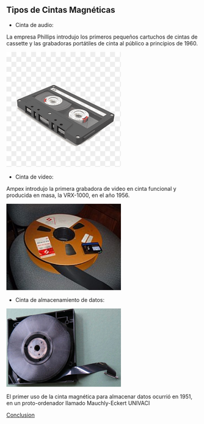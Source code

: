 ## Tipos de Cintas Magnéticas

* Cinta de audio: 

La empresa Phillips introdujo los primeros pequeños cartuchos de cintas de cassette y las grabadoras portátiles de cinta al público a principios de 1960. 

<img src="img/c3.png" width="300">


* Cinta de video: 

Ampex introdujo la primera grabadora de video en cinta funcional y producida en masa, la VRX-1000, en el año 1956. 

<img src="img/c3.jpg" width="300">


* Cinta de almacenamiento de datos:

<img src="img/c5.png" width="300">


El primer uso de la cinta magnética para almacenar datos ocurrió en 1951, en un proto-ordenador Ilamado Mauchly-Eckert UNIVACI

[Conclusion](conclusiones.md)
